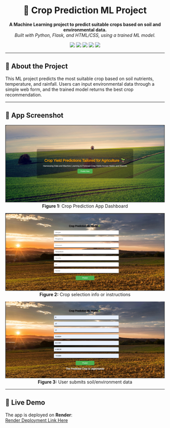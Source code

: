 <h1 align="center">🌾 Crop Prediction ML Project</h1>

<p align="center">
  <b>A Machine Learning project to predict suitable crops based on soil and environmental data.</b><br/>
  <i>Built with Python, Flask, and HTML/CSS, using a trained ML model.</i>
</p>

<p align="center">
  <img src="https://img.shields.io/badge/status-Active-success?style=flat-square"/>
  <img src="https://img.shields.io/badge/language-Python-blue?style=flat-square"/>
  <img src="https://img.shields.io/badge/framework-Flask-orange?style=flat-square"/>
  <img src="https://img.shields.io/badge/frontend-HTML/CSS-lightgrey?style=flat-square"/>
  <img src="https://img.shields.io/badge/deployment-Render-green?style=flat-square"/>
</p>

---

## 📄 About the Project
This ML project predicts the most suitable crop based on soil nutrients, temperature, and rainfall. Users can input environmental data through a simple web form, and the trained model returns the best crop recommendation.

---

## 📸 App Screenshot

<p align="center">
  <img src="website_preview/index_page.png" alt="Home Page" width="600"/>
  <br/>
  <b>Figure 1:</b> Crop Prediction App Dashboard
</p>

<p align="center">
  <img src="website_preview/form_page.png" alt="Form Page" width="600"/>
  <br/>
  <b>Figure 2:</b> Crop selection info or instructions
</p>

<p align="center">
  <img src="website_preview/prediction.png" alt="Prediction Page" width="600"/>
  <br/>
  <b>Figure 3:</b> User submits soil/environment data
</p>



---

## 🚀 Live Demo
The app is deployed on **Render**:  
[Render Deployment Link Here](https://python-ml-crop-prediction-5.onrender.com/)
